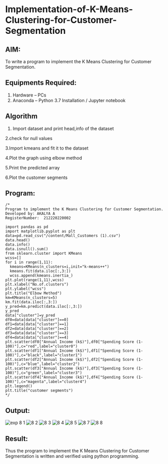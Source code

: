 # Implementation-of-K-Means-Clustering-for-Customer-Segmentation

## AIM:
To write a program to implement the K Means Clustering for Customer Segmentation.

## Equipments Required:
1. Hardware – PCs
2. Anaconda – Python 3.7 Installation / Jupyter notebook

## Algorithm

1. Import dataset and print head,info of the dataset

2.check for null values

3.Import kmeans and fit it to the dataset

4.Plot the graph using elbow method

5.Print the predicted array

6.Plot the customer segments


## Program:
```
/*
Program to implement the K Means Clustering for Customer Segmentation.
Developed by: AKALYA A
RegisterNumber:  212220220002

import pandas as pd
import matplotlib.pyplot as plt
data=pd.read_csv("/content/Mall_Customers (1).csv")
data.head()
data.info()
data.isnull().sum()
from sklearn.cluster import KMeans
wcss=[]
for i in range(1,11):
  kmeans=KMeans(n_clusters=i,init="k-means++")
  kmeans.fit(data.iloc[:,3:])
  wcss.append(kmeans.inertia_)
plt.plot(range(1,11),wcss)
plt.xlabel("No.of.clusters")
plt.ylabel("wcss")
plt.title("Elbow Method")
km=KMeans(n_clusters=5)
km.fit(data.iloc[:,3:])
y_pred=km.predict(data.iloc[:,3:])
y_pred
data["cluster"]=y_pred
df0=data[data["cluster"]==0]
df1=data[data["cluster"]==1]
df2=data[data["cluster"]==2]
df3=data[data["cluster"]==3]
df4=data[data["cluster"]==4]
plt.scatter(df0["Annual Income (k$)"],df0["Spending Score (1-100)"],c="red",label="cluster0")
plt.scatter(df1["Annual Income (k$)"],df1["Spending Score (1-100)"],c="black",label="cluster1")
plt.scatter(df2["Annual Income (k$)"],df2["Spending Score (1-100)"],c="blue",label="cluster2")
plt.scatter(df3["Annual Income (k$)"],df3["Spending Score (1-100)"],c="green",label="cluster3")
plt.scatter(df4["Annual Income (k$)"],df4["Spending Score (1-100)"],c="magenta",label="cluster4")
plt.legend()
plt.title("customer segments")
*/
```

## Output:
![exp 8 1](https://user-images.githubusercontent.com/114275126/204444936-5fcb3bff-3834-4689-a3fe-3beb2258692a.PNG)
![8 2](https://user-images.githubusercontent.com/114275126/204450727-0abde376-1175-4eec-861d-51e6e0d66402.PNG)
![8 3](https://user-images.githubusercontent.com/114275126/204450756-e83df710-c358-4c8e-b089-a498da99a12f.PNG)
![8 4](https://user-images.githubusercontent.com/114275126/204450802-61b4453c-f4e9-4780-ae09-7642fb6a2725.PNG)
![8 5](https://user-images.githubusercontent.com/114275126/204450830-c3a3bb56-11c7-462a-8f75-945ec775d26e.PNG)
![8 7](https://user-images.githubusercontent.com/114275126/204451193-c7713bac-ffc7-4724-90f1-6d7ad16559e5.PNG)
![8 8](https://user-images.githubusercontent.com/114275126/204451197-72a05385-13be-4c36-871a-e6b36e01e6c8.PNG)


## Result:
Thus the program to implement the K Means Clustering for Customer Segmentation is written and verified using python programming.
